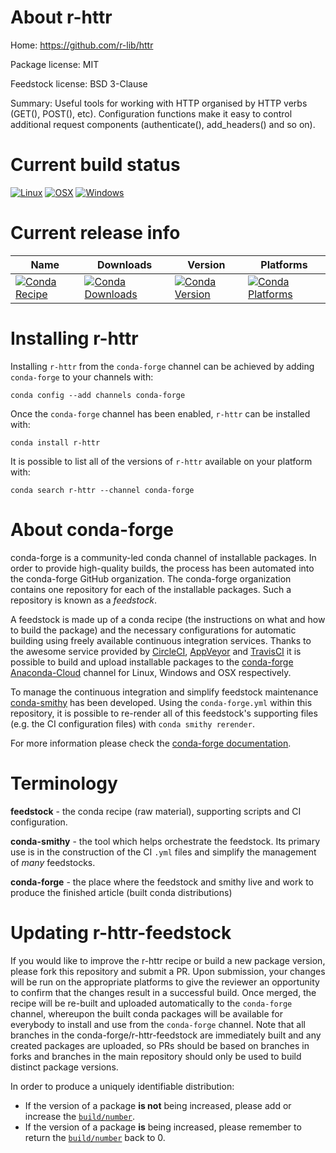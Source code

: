 About r-httr
============

Home: https://github.com/r-lib/httr

Package license: MIT

Feedstock license: BSD 3-Clause

Summary: Useful tools for working with HTTP organised by HTTP verbs (GET(), POST(), etc). Configuration functions make it easy to control additional request components (authenticate(), add_headers() and so on).



Current build status
====================

[![Linux](https://img.shields.io/circleci/project/github/conda-forge/r-httr-feedstock/master.svg?label=Linux)](https://circleci.com/gh/conda-forge/r-httr-feedstock)
[![OSX](https://img.shields.io/travis/conda-forge/r-httr-feedstock/master.svg?label=macOS)](https://travis-ci.org/conda-forge/r-httr-feedstock)
[![Windows](https://img.shields.io/appveyor/ci/conda-forge/r-httr-feedstock/master.svg?label=Windows)](https://ci.appveyor.com/project/conda-forge/r-httr-feedstock/branch/master)

Current release info
====================

| Name | Downloads | Version | Platforms |
| --- | --- | --- | --- |
| [![Conda Recipe](https://img.shields.io/badge/recipe-r--httr-green.svg)](https://anaconda.org/conda-forge/r-httr) | [![Conda Downloads](https://img.shields.io/conda/dn/conda-forge/r-httr.svg)](https://anaconda.org/conda-forge/r-httr) | [![Conda Version](https://img.shields.io/conda/vn/conda-forge/r-httr.svg)](https://anaconda.org/conda-forge/r-httr) | [![Conda Platforms](https://img.shields.io/conda/pn/conda-forge/r-httr.svg)](https://anaconda.org/conda-forge/r-httr) |

Installing r-httr
=================

Installing `r-httr` from the `conda-forge` channel can be achieved by adding `conda-forge` to your channels with:

```
conda config --add channels conda-forge
```

Once the `conda-forge` channel has been enabled, `r-httr` can be installed with:

```
conda install r-httr
```

It is possible to list all of the versions of `r-httr` available on your platform with:

```
conda search r-httr --channel conda-forge
```


About conda-forge
=================

conda-forge is a community-led conda channel of installable packages.
In order to provide high-quality builds, the process has been automated into the
conda-forge GitHub organization. The conda-forge organization contains one repository
for each of the installable packages. Such a repository is known as a *feedstock*.

A feedstock is made up of a conda recipe (the instructions on what and how to build
the package) and the necessary configurations for automatic building using freely
available continuous integration services. Thanks to the awesome service provided by
[CircleCI](https://circleci.com/), [AppVeyor](https://www.appveyor.com/)
and [TravisCI](https://travis-ci.org/) it is possible to build and upload installable
packages to the [conda-forge](https://anaconda.org/conda-forge)
[Anaconda-Cloud](https://anaconda.org/) channel for Linux, Windows and OSX respectively.

To manage the continuous integration and simplify feedstock maintenance
[conda-smithy](https://github.com/conda-forge/conda-smithy) has been developed.
Using the ``conda-forge.yml`` within this repository, it is possible to re-render all of
this feedstock's supporting files (e.g. the CI configuration files) with ``conda smithy rerender``.

For more information please check the [conda-forge documentation](https://conda-forge.org/docs/).

Terminology
===========

**feedstock** - the conda recipe (raw material), supporting scripts and CI configuration.

**conda-smithy** - the tool which helps orchestrate the feedstock.
                   Its primary use is in the construction of the CI ``.yml`` files
                   and simplify the management of *many* feedstocks.

**conda-forge** - the place where the feedstock and smithy live and work to
                  produce the finished article (built conda distributions)


Updating r-httr-feedstock
=========================

If you would like to improve the r-httr recipe or build a new
package version, please fork this repository and submit a PR. Upon submission,
your changes will be run on the appropriate platforms to give the reviewer an
opportunity to confirm that the changes result in a successful build. Once
merged, the recipe will be re-built and uploaded automatically to the
`conda-forge` channel, whereupon the built conda packages will be available for
everybody to install and use from the `conda-forge` channel.
Note that all branches in the conda-forge/r-httr-feedstock are
immediately built and any created packages are uploaded, so PRs should be based
on branches in forks and branches in the main repository should only be used to
build distinct package versions.

In order to produce a uniquely identifiable distribution:
 * If the version of a package **is not** being increased, please add or increase
   the [``build/number``](https://conda.io/docs/user-guide/tasks/build-packages/define-metadata.html#build-number-and-string).
 * If the version of a package **is** being increased, please remember to return
   the [``build/number``](https://conda.io/docs/user-guide/tasks/build-packages/define-metadata.html#build-number-and-string)
   back to 0.

